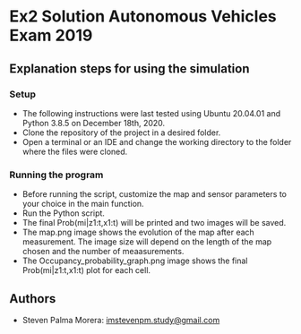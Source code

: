 # Ex2 Solution Autonomous Vehicles Exam 2019

## Explanation steps for using the simulation

### Setup

* The following instructions were last tested using Ubuntu 20.04.01 and Python 3.8.5 on December 18th, 2020.
* Clone the repository of the project in a desired folder.
* Open a terminal or an IDE and change the working directory to the folder where the files were cloned.

### Running the program

* Before running the script, customize the map and sensor parameters to your choice in the main function.
* Run the Python script.
* The final Prob(mi|z1:t,x1:t) will be printed and two images will be saved.
* The map.png image shows the evolution of the map after each measurement. The image size will depend on the length of the map chosen and the number of meaasurements.
* The Occupancy_probability_graph.png image shows the final Prob(mi|z1:t,x1:t) plot for each cell.

## Authors
* Steven Palma Morera: imstevenpm.study@gmail.com
